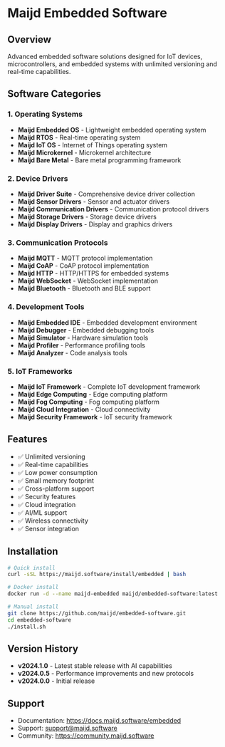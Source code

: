 # Maijd Embedded Software

## Overview
Advanced embedded software solutions designed for IoT devices, microcontrollers, and embedded systems with unlimited versioning and real-time capabilities.

## Software Categories

### 1. Operating Systems
- **Maijd Embedded OS** - Lightweight embedded operating system
- **Maijd RTOS** - Real-time operating system
- **Maijd IoT OS** - Internet of Things operating system
- **Maijd Microkernel** - Microkernel architecture
- **Maijd Bare Metal** - Bare metal programming framework

### 2. Device Drivers
- **Maijd Driver Suite** - Comprehensive device driver collection
- **Maijd Sensor Drivers** - Sensor and actuator drivers
- **Maijd Communication Drivers** - Communication protocol drivers
- **Maijd Storage Drivers** - Storage device drivers
- **Maijd Display Drivers** - Display and graphics drivers

### 3. Communication Protocols
- **Maijd MQTT** - MQTT protocol implementation
- **Maijd CoAP** - CoAP protocol implementation
- **Maijd HTTP** - HTTP/HTTPS for embedded systems
- **Maijd WebSocket** - WebSocket implementation
- **Maijd Bluetooth** - Bluetooth and BLE support

### 4. Development Tools
- **Maijd Embedded IDE** - Embedded development environment
- **Maijd Debugger** - Embedded debugging tools
- **Maijd Simulator** - Hardware simulation tools
- **Maijd Profiler** - Performance profiling tools
- **Maijd Analyzer** - Code analysis tools

### 5. IoT Frameworks
- **Maijd IoT Framework** - Complete IoT development framework
- **Maijd Edge Computing** - Edge computing platform
- **Maijd Fog Computing** - Fog computing platform
- **Maijd Cloud Integration** - Cloud connectivity
- **Maijd Security Framework** - IoT security framework

## Features
- ✅ Unlimited versioning
- ✅ Real-time capabilities
- ✅ Low power consumption
- ✅ Small memory footprint
- ✅ Cross-platform support
- ✅ Security features
- ✅ Cloud integration
- ✅ AI/ML support
- ✅ Wireless connectivity
- ✅ Sensor integration

## Installation
```bash
# Quick install
curl -sSL https://maijd.software/install/embedded | bash

# Docker install
docker run -d --name maijd-embedded maijd/embedded-software:latest

# Manual install
git clone https://github.com/maijd/embedded-software.git
cd embedded-software
./install.sh
```

## Version History
- **v2024.1.0** - Latest stable release with AI capabilities
- **v2024.0.5** - Performance improvements and new protocols
- **v2024.0.0** - Initial release

## Support
- Documentation: https://docs.maijd.software/embedded
- Support: support@maijd.software
- Community: https://community.maijd.software
